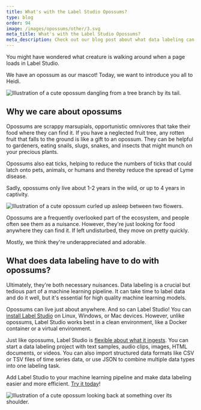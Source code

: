 ```yaml
---
title: What's with the Label Studio Opossums?
type: blog
order: 94
image: /images/opossums/other/3.svg
meta_title: What's with the Label Studio Opossums?
meta_description: Check out our blog post about what data labeling can learn from opossums and what Heidi means to Label Studio, the open source data labeling tool for all your data science and machine learning projects. 
---
```


You might have wondered what creature is walking around when a page loads in Label Studio. 

We have an opossum as our mascot! Today, we want to introduce you all to Heidi.

<img src="/images/opossum/other/1.svg" alt="Illustration of a cute opossum dangling from a tree branch by its tail." />

## Why we care about opossums

Opossums are scrappy marsupials, opportunistic omnivores that take their food where they can find it. If you have a neglected fruit tree, any rotten fruit that falls to the ground is like a gift to an opossum. They can be helpful to gardeners, eating snails, slugs, snakes, and insects that might munch on your precious plants.

Opossums also eat ticks, helping to reduce the numbers of ticks that could latch onto pets, animals, or humans and thereby reduce the spread of Lyme disease. 

Sadly, opossums only live about 1-2 years in the wild, or up to 4 years in captivity.

<img src="/images/opossum/other/5.svg" alt="Illustration of a cute opossum curled up asleep between two flowers." />

Opossums are a frequently overlooked part of the ecosystem, and people often see them as a nuisance. However, they're just looking for food anywhere they can find it. If left undisturbed, they move on pretty quickly. 

Mostly, we think they're underappreciated and adorable.

## What does data labeling have to do with opossums?

Ultimately, they're both necessary nuisances. Data labeling is a crucial but tedious part of a machine learning pipeline. It can take time to label data and do it well, but it's essential for high quality machine learning models.

Opossums can live just about anywhere. And so can Label Studio! You can [install Label Studio](/guide/install.html) on Linux, Windows, or Mac devices. However, unlike opossums, Label Studio works best in a clean environment, like a Docker container or a virtual environment.

Just like opossums, Label Studio is [flexible about what it ingests](/guide/tasks.html). You can start a data labeling project with text samples, audio clips, images, HTML documents, or videos. You can also import structured data formats like CSV or TSV files of time series data, or use JSON to combine multiple data types into one labeling task.

Add Label Studio to your machine learning pipeline and make data labeling easier and more efficient. [Try it today](https://labelstud.io/)!

<img src="/images/opossum/other/opossum_looking.svg" alt="Illustration of a cute opossum looking back at something over its shoulder." />

